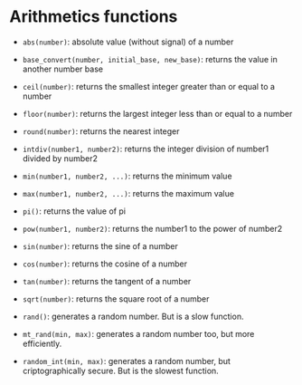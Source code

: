 # Arithmetics functions
- `abs(number)`: absolute value (without signal) of a number
- `base_convert(number, initial_base, new_base)`: returns the value in another number base 
- `ceil(number)`: returns the smallest integer greater than or equal to a number
- `floor(number)`: returns the largest integer less than or equal to a number
- `round(number)`: returns the nearest integer
- `intdiv(number1, number2)`: returns the integer division of number1 divided by number2
- `min(number1, number2, ...)`: returns the minimum value
- `max(number1, number2, ...)`: returns the maximum value
- `pi()`: returns the value of pi
- `pow(number1, number2)`: returns the number1 to the power of number2
- `sin(number)`: returns the sine of a number
- `cos(number)`: returns the cosine of a number
- `tan(number)`: returns the tangent of a number
- `sqrt(number)`: returns the square root of a number

- `rand()`: generates a random number. But is a slow function.
- `mt_rand(min, max)`: generates a random number too, but more efficiently.
- `random_int(min, max)`: generates a random number, but criptographically secure. But is the slowest function.